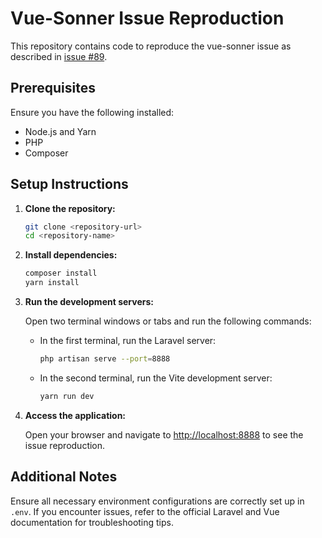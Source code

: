 
# Vue-Sonner Issue Reproduction

This repository contains code to reproduce the vue-sonner issue as described in [issue #89](https://github.com/xiaoluoboding/vue-sonner/issues/89).

## Prerequisites

Ensure you have the following installed:
- Node.js and Yarn
- PHP
- Composer

## Setup Instructions

1. **Clone the repository:**

   ```bash
   git clone <repository-url>
   cd <repository-name>
   ```

2. **Install dependencies:**

   ```bash
   composer install
   yarn install
   ```
   
3. **Run the development servers:**

   Open two terminal windows or tabs and run the following commands:

   - In the first terminal, run the Laravel server:

     ```bash
     php artisan serve --port=8888
     ```

   - In the second terminal, run the Vite development server:

     ```bash
     yarn run dev
     ```

4. **Access the application:**

   Open your browser and navigate to [http://localhost:8888](http://localhost:8888) to see the issue reproduction.

## Additional Notes

Ensure all necessary environment configurations are correctly set up in `.env`. If you encounter issues, refer to the official Laravel and Vue documentation for troubleshooting tips.

